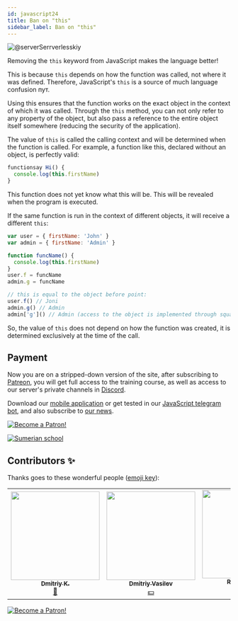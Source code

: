 ```yaml
---
id: javascript24
title: Ban on "this"
sidebar_label: Ban on "this"
---
```


![@serverSerrverlesskiy](/img/javascript/headers/24.jpg)

Removing the `this` keyword from JavaScript makes the language better!

This is because `this` depends on how the function was called, not where it was defined. Therefore, JavaScript's `this` is a source of much language confusion пут.

Using this ensures that the function works on the exact object in the context of which it was called.
Through the `this` method, you can not only refer to any property of the object, but also pass a reference to the entire object itself somewhere (reducing the security of the application).

The value of `this` is called the calling context and will be determined when the function is called. For example, a function like this, declared without an object, is perfectly valid:

```javascript
functionsay Hi() {
  console.log(this.firstName)
}
```

This function does not yet know what this will be. This will be revealed when the program is executed.

If the same function is run in the context of different objects, it will receive a different `this`:

```javascript
var user = { firstName: 'John' }
var admin = { firstName: 'Admin' }

function funcName() {
  console.log(this.firstName)
}
user.f = funcName
admin.g = funcName

// this is equal to the object before point:
user.f() // Joni
admin.g() // Admin
admin['g']() // Admin (access to the object is implemented through square brackets)
```

So, the value of `this` does not depend on how the function was created, it is determined exclusively at the time of the call.

## Payment

Now you are on a stripped-down version of the site, after subscribing to [Patreon](https://www.patreon.com/javascriptcamp), you will get full access to the training course, as well as access to our server's private channels in [Discord](https://discord.gg/6GDAfXn).

Download our [mobile application](http://onelink.to/njhc95) or get tested in our [JavaScript telegram bot](https://t.me/javascriptcamp_bot), and also subscribe to [our news](https://t.me/javascriptapp).

[![Become a Patron!](/img/logo/patreon.jpg)](https://www.patreon.com/bePatron?u=31769291)


[![Sumerian school](/img/app.jpg)](http://onelink.to/njhc95)

 

## Contributors ✨

Thanks goes to these wonderful people ([emoji key](https://allcontributors.org/docs/en/emoji-key)):

<!-- ALL-CONTRIBUTORS-LIST:START - Do not remove or modify this section -->
<!-- prettier-ignore-start -->
<!-- markdownlint-disable -->
<table>
  <tr>
    <td align="center"><a href="https://github.com/KoDim-React"><img src="https://avatars1.githubusercontent.com/u/72087863?v=4?s=200" width="200px " alt=""/><br /><sub><b>Dmitriy K.</b></sub></a><br /><a href="#mentoring-KoDim-React" title="Mentoring">📖</a></td>
    <td align="center"><a href="https://fullstackserverless.github.io/"><img src="https://avatars0.githubusercontent.com/u/6774813?v=4?s=200" width="200px " alt=""/><br /><sub><b>Dmitriy Vasilev</b></sub></a><br /><a href="#financial-gHashTag" title="Financial">💵</a></td>
    <td align="center"><a href="https://github.com/Resoner2005"><img src="https://avatars1.githubusercontent.com/u/75675814?v=4?s=200" width="200px;" alt=""/><br /><sub><b>Resoner2005</b></sub></a><br /><a href="https://github.com/gHashTag/react-native-village/issues?q=author%3AResoner2005" title="Bug reports">🐛 🎨 🖋</a></td>
    <td align="center"><a href="https://github.com/Navernoss"><img src="https://avatars0.githubusercontent.com/u/75784137?v=4?s=200" width="200px;" alt=""/><br /><sub><b>Navernoss</b></sub></a><br /><a href="#content-Navernoss" title="Content">🖋 🐛 🎨 </a></td>
  </tr>
  
</table>

<!-- markdownlint-restore -->
<!-- prettier-ignore-end -->

<!-- ALL-CONTRIBUTORS-LIST:END -->

[![Become a Patron!](/img/logo/patreon.jpg)](https://www.patreon.com/bePatron?u=31769291)
